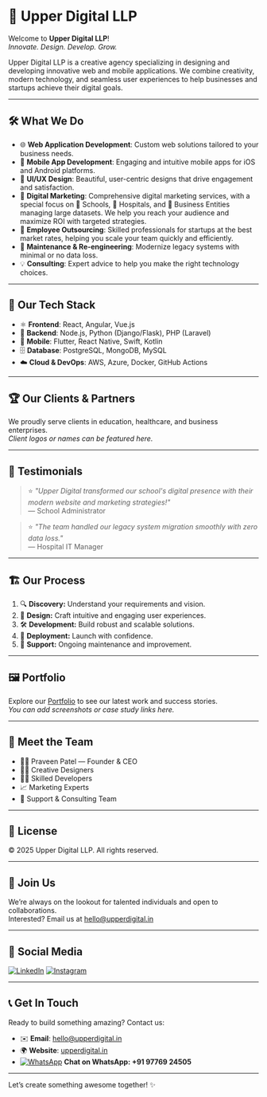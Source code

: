 # 🚀 Upper Digital LLP

Welcome to **Upper Digital LLP**!  
*Innovate. Design. Develop. Grow.*

Upper Digital LLP is a creative agency specializing in designing and developing innovative web and mobile applications. We combine creativity, modern technology, and seamless user experiences to help businesses and startups achieve their digital goals.

---

## 🛠️ What We Do

- 🌐 **Web Application Development**: Custom web solutions tailored to your business needs.
- 📱 **Mobile App Development**: Engaging and intuitive mobile apps for iOS and Android platforms.
- 🎨 **UI/UX Design**: Beautiful, user-centric designs that drive engagement and satisfaction.
- 📢 **Digital Marketing**: Comprehensive digital marketing services, with a special focus on 🏫 Schools, 🏥 Hospitals, and 🏢 Business Entities managing large datasets. We help you reach your audience and maximize ROI with targeted strategies.
- 🤝 **Employee Outsourcing**: Skilled professionals for startups at the best market rates, helping you scale your team quickly and efficiently.
- 🔧 **Maintenance & Re-engineering**: Modernize legacy systems with minimal or no data loss.
- 💡 **Consulting**: Expert advice to help you make the right technology choices.

---

## 🧰 Our Tech Stack

- ⚛️ **Frontend**: React, Angular, Vue.js
- 🐍 **Backend**: Node.js, Python (Django/Flask), PHP (Laravel)
- 📱 **Mobile**: Flutter, React Native, Swift, Kotlin
- 🗄️ **Database**: PostgreSQL, MongoDB, MySQL
- ☁️ **Cloud & DevOps**: AWS, Azure, Docker, GitHub Actions

---

## 🏆 Our Clients & Partners

We proudly serve clients in education, healthcare, and business enterprises.  
*Client logos or names can be featured here.*

---

## 💬 Testimonials

> ⭐️ _"Upper Digital transformed our school's digital presence with their modern website and marketing strategies!"_  
> — School Administrator

> ⭐️ _"The team handled our legacy system migration smoothly with zero data loss."_  
> — Hospital IT Manager

---

## 🏗️ Our Process

1. 🔍 **Discovery:** Understand your requirements and vision.
2. 📝 **Design:** Craft intuitive and engaging user experiences.
3. 🛠️ **Development:** Build robust and scalable solutions.
4. 🚀 **Deployment:** Launch with confidence.
5. 🔄 **Support:** Ongoing maintenance and improvement.

---

## 🖼️ Portfolio

Explore our [Portfolio](https://upperdigital.in/portfolio) to see our latest work and success stories.  
*You can add screenshots or case study links here.*

---

## 👥 Meet the Team

- 👨‍💼 Praveen Patel — Founder & CEO
- 👩‍💻 Creative Designers
- 👨‍💻 Skilled Developers
- 📈 Marketing Experts
- 🤝 Support & Consulting Team

---

## 📄 License

© 2025 Upper Digital LLP. All rights reserved.

---

## 🤝 Join Us

We’re always on the lookout for talented individuals and open to collaborations.  
Interested? Email us at [hello@upperdigital.in](mailto:hello@upperdigital.in)

---

## 📲 Social Media

[![LinkedIn](https://img.shields.io/badge/LinkedIn-0A66C2?style=flat&logo=linkedin&logoColor=white)](https://www.linkedin.com/company/uppers-digital)
[![Instagram](https://img.shields.io/badge/Instagram-E4405F?style=flat&logo=instagram&logoColor=white)](https://www.instagram.com/upperdigital.in)
<!-- Remove Twitter if not needed
[![Twitter](https://img.shields.io/badge/Twitter-1DA1F2?style=flat&logo=twitter&logoColor=white)](https://twitter.com/upperdigital)
-->

---

## 📞 Get In Touch

Ready to build something amazing? Contact us:

- ✉️ **Email**: [hello@upperdigital.in](mailto:hello@upperdigital.in)  
- 🌍 **Website**: [upperdigital.in](https://upperdigital.in)  
- [![WhatsApp](https://img.shields.io/badge/WhatsApp-25D366?style=flat&logo=whatsapp&logoColor=white)](https://wa.me/919776924505) **Chat on WhatsApp: +91 97769 24505**

---

Let’s create something awesome together! ✨
